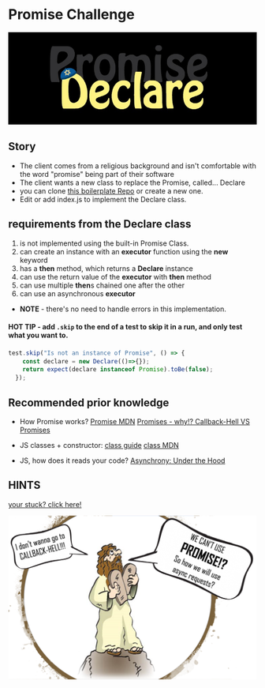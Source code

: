 # Promise Challenge

![Promise=>declare](./Pictures/Promise-declare.jpeg)

## Story
- The client comes from a religious background and isn't comfortable with the word "promise" being part of their software
- The client wants a new class to replace the Promise, called... Declare
- you can clone [this boilerplate Repo](https://github.com/suvelocity/PromiseBoilerplate) or create a new one. 
- Edit or add index.js to implement the Declare class. 

## requirements from the Declare class
1. is not implemented using the built-in Promise Class.
1. can create an instance with an **executor** function using the **new** keyword
1. has a **then** method, which returns a **Declare** instance
1. can use the return value of the **executor** with __then__ method
1. can use multiple **then**s chained one after the other
1. can use an asynchronous **executor**

* **NOTE** - there's no need to handle errors in this implementation.

#### **HOT TIP** - add `.skip` to the end of a test to skip it in a run, and only test what you want to.
```javascript
test.skip("Is not an instance of Promise", () => {
    const declare = new Declare(()=>{});
    return expect(declare instanceof Promise).toBe(false);
  });
```

## Recommended prior knowledge
- How Promise works?
[Promise MDN](https://developer.mozilla.org/en-US/docs/Web/JavaScript/Reference/Global_Objects/Promise)
[Promises - why!?   Callback-Hell VS Promises](https://medium.com/better-programming/callbacks-vs-promises-in-javascript-1f074e93a3b5)

- JS classes + constructor: 
[class guide](https://javascript.info/class)
[class MDN](https://developer.mozilla.org/en-US/docs/Web/JavaScript/Reference/Classes/constructor)

- JS, how does it reads your code?
[Asynchrony: Under the Hood](https://www.youtube.com/watch?v=SrNQS8J67zc&feature=youtu.be)

## HINTS
[your stuck? click here!](TIPS.md)

![Moses-Promise](./Pictures/Moses-Promise.png)

